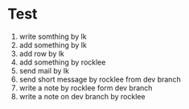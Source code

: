 # Test
1. write somthing by lk  
2. add something by lk   
3. add  row by lk  
4. add something by rocklee  
5. send mail by lk  
6. send short message by rocklee from dev branch
7. write a note by rocklee form dev branch
8. write a note on dev branch by rocklee